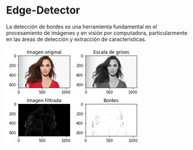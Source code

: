 # Edge-Detector

La detección de bordes es una herramienta fundamental en el procesamiento de imágenes y en visión por computadora, particularmente en las áreas de detección y extracción de características.

![Gal](https://github.com/AlfredoCU/Edge-Detector/blob/master/Figure%202020-09-22%20192735.png)

